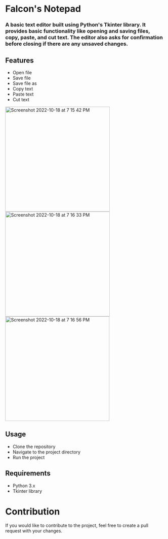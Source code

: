 # Falcon's Notepad
### A basic text editor built using Python's Tkinter library. It provides basic functionality like opening and saving files, copy, paste, and cut text. The editor also asks for confirmation before closing if there are any unsaved changes.

## Features
* Open file
* Save file
* Save file as
* Copy text
* Paste text
* Cut text

<img width="330" alt="Screenshot 2022-10-18 at 7 15 42 PM" src="https://user-images.githubusercontent.com/54342280/196447583-58a03ea9-8f3b-425b-bf1c-99f24bcc9dcd.png">
<img width="330" alt="Screenshot 2022-10-18 at 7 16 33 PM" src="https://user-images.githubusercontent.com/54342280/196447759-eb8229a2-72b7-492d-8b10-cb9a1da6ccec.png">
<img width="329" alt="Screenshot 2022-10-18 at 7 16 56 PM" src="https://user-images.githubusercontent.com/54342280/196447857-bfb2288e-8bba-4a7b-831d-ef1185772b8d.png">

## Usage
* Clone the repository
* Navigate to the project directory
* Run the project

## Requirements
* Python 3.x
* Tkinter library

# Contribution
If you would like to contribute to the project, feel free to create a pull request with your changes.
